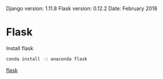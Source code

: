  Django version: 1.11.8
 Flask version: 0.12.2
 Date: February 2018
 
# Flask

Install flask
```sh
conda install -c anaconda flask 
```

[flask](http://flask.pocoo.org/docs/0.12/tutorial/)